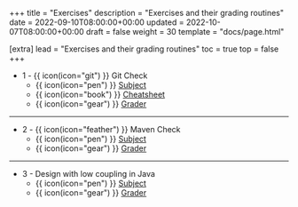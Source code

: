 +++
title = "Exercises"
description = "Exercises and their grading routines"
date = 2022-09-10T08:00:00+00:00
updated = 2022-10-07T08:00:00+00:00
draft = false
weight = 30
template = "docs/page.html"

[extra]
lead = "Exercises and their grading routines"
toc = true
top = false
+++

* 1 - {{ icon(icon="git") }} Git Check
    * {{ icon(icon="pen") }}  [Subject](https://github.com/lernejo/exercises/blob/master/git_fr/EXERCISE.md)
    * {{ icon(icon="book") }} [Cheatsheet](https://github.com/lernejo/exercises/blob/master/git_fr/CHEATSHEET.md)
    * {{ icon(icon="gear") }} [Grader](https://github.com/lernejo/korekto-git-grader)
---
* 2 - {{ icon(icon="feather") }} Maven Check
    * {{ icon(icon="pen") }}  [Subject](https://github.com/lernejo/exercises/blob/master/maven_fr/EXERCISE.adoc)
    * {{ icon(icon="gear") }} [Grader](https://github.com/lernejo/korekto-maven-grader)
---
- 3 - Design with low coupling in Java
    * {{ icon(icon="pen") }}  [Subject](https://github.com/lernejo/exercises/blob/master/decoupling_fr/EXERCISE.adoc)
    * {{ icon(icon="gear") }} [Grader](https://github.com/lernejo/korekto-decoupling-grader)
